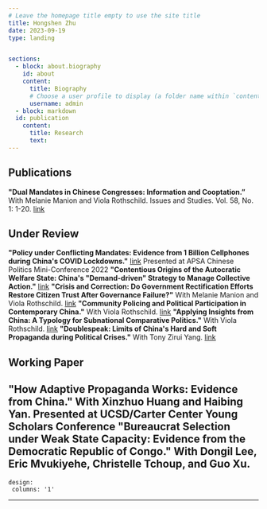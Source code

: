 ```yaml
---
# Leave the homepage title empty to use the site title
title: Hongshen Zhu
date: 2023-09-19
type: landing


sections:
  - block: about.biography
    id: about
    content:
      title: Biography
      # Choose a user profile to display (a folder name within `content/authors/`)
      username: admin
  - block: markdown
  id: publication
    content:
      title: Research
      text: 
---        
```

## Publications
**"Dual Mandates in Chinese Congresses: Information and Cooptation.”** With Melanie Manion and Viola Rothschild. Issues and Studies. Vol. 58, No. 1: 1-20. [link](https://doi.org/10.1142/S1013251121500193)
## Under Review
**"Policy under Conflicting Mandates: Evidence from 1 Billion Cellphones during China's COVID Lockdowns."** [link](uploads/zhu_jmp.pdf) Presented at APSA Chinese Politics Mini-Conference 2022
**"Contentious Origins of the Autocratic Welfare State: China's "Demand-driven" Strategy to Manage Collective Action."** [link](uploads/social_security.pdf) 
**"Crisis and Correction: Do Government Rectification Efforts Restore Citizen Trust After Governance Failure?"** With Melanie Manion and Viola Rothschild. [link](uploads/zhu_manion_rothschild_crisis.pdf) 
**"Community Policing and Political Participation in Contemporary China."** With Viola Rothschild. [link](uploads/rothschild_zhu_policing.pdf)
**"Applying Insights from China: A Typology for Subnational Comparative Politics."** With Viola Rothschild. [link](uploads/zhu_rothschild_typology.pdf)
**"Doublespeak: Limits of China's Hard and Soft Propaganda during Political Crises."** With Tony Zirui Yang. [link](uploads/yang_zhu_doublespeak.pdf)
## Working Paper
**"How Adaptive Propaganda Works: Evidence from China."** With Xinzhuo Huang and Haibing Yan. Presented at UCSD/Carter Center Young Scholars Conference
**"Bureaucrat Selection under Weak State Capacity: Evidence from the Democratic Republic of Congo."** With Dongil Lee, Eric Mvukiyehe, Christelle Tchoup, and Guo Xu.
---
    design:
     columns: '1'
---

